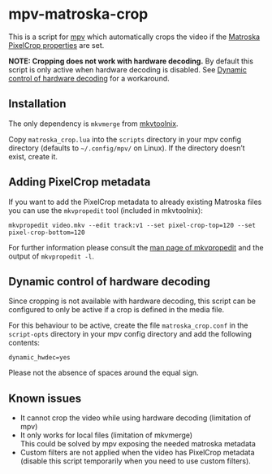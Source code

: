 # mpv-matroska-crop

This is a script for [mpv](https://mpv.io/) which automatically crops the video
if the [Matroska PixelCrop
properties](https://www.matroska.org/technical/specs/index.html#PixelCropBottom)
are set.

**NOTE: Cropping does not work with hardware decoding.** By default this script
is only active when hardware decoding is disabled. See [Dynamic control of
hardware decoding](#dynamic-control-of-hardware-decoding) for a workaround.

## Installation

The only dependency is `mkvmerge` from
[mkvtoolnix](https://mkvtoolnix.download/).

Copy `matroska_crop.lua` into the `scripts` directory in your mpv config
directory (defaults to `~/.config/mpv/` on Linux). If the directory doesn’t
exist, create it.

## Adding PixelCrop metadata

If you want to add the PixelCrop metadata to already existing Matroska files
you can use the `mkvpropedit` tool (included in mkvtoolnix):

```
mkvpropedit video.mkv --edit track:v1 --set pixel-crop-top=120 --set pixel-crop-bottom=120
```

For further information please consult the [man page of
mkvpropedit](https://mkvtoolnix.download/doc/mkvpropedit.html) and the output
of `mkvpropedit -l`.

## Dynamic control of hardware decoding

Since cropping is not available with hardware decoding, this script can be
configured to only be active if a crop is defined in the media file.

For this behaviour to be active, create the file `matroska_crop.conf` in the
`script-opts` directory in your mpv config directory and add the following
contents:

```
dynamic_hwdec=yes
```

Please not the absence of spaces around the equal sign.

## Known issues

 * It cannot crop the video while using hardware decoding (limitation of mpv)
 * It only works for local files (limitation of mkvmerge)  
   This could be solved by mpv exposing the needed matroska metadata
 * Custom filters are not applied when the video has PixelCrop metadata
   (disable this script temporarily when you need to use custom filters).
